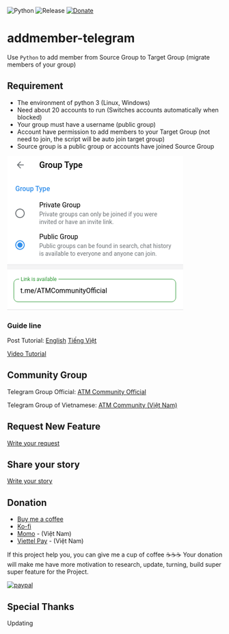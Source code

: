 
![Python](https://img.shields.io/static/v1?label=Python&message=3.9.2&color=306998&logo=python&logoColor=white)
![Release](https://img.shields.io/static/v1?label=Release&message=v2.0&color=306998)
[![Donate](https://img.shields.io/badge/donate-buymeacoffee-green)](https://www.buymeacoffee.com/heva)

# addmember-telegram
Use `Python` to add member from Source Group to Target Group (migrate members of your group)


## Requirement
* The environment of python 3 (Linux, Windows)
* Need about 20 accounts to run (Switches accounts automatically when blocked)
* Your group must have a username (public group)
* Account have permission to add members to your Target Group (not need to join, the script will be auto join target group)
* Source group is a public group or accounts have joined Source Group


![Target Group is public](images/public-group.png)


### Guide line

Post Tutorial: [English](https://wedevauto.com/tutorial-tool-auto-add-member-telegram) [Tiếng Việt](https://wedevauto.com/vi/huong-dan-tool-them-thanh-vien-vao-group-telegram/)


[Video Tutorial](https://youtu.be/qnNsgHCMQYk)


## Community Group

Telegram Group Official: [ATM Community Official](https://t.me/amtcommunityoffcial)

Telegram Group of Vietnamese: [ATM Community (Việt Nam)](https://t.me/atmcommunityvn)

## Request New Feature
[Write your request](https://github.com/south1907/addmember-telegram/discussions/72)

## Share your story
[Write your story](https://github.com/south1907/addmember-telegram/discussions/74)

## Donation
- [Buy me a coffee](https://www.buymeacoffee.com/heva)
- [Ko-fi](https://ko-fi.com/hevapham)
- [Momo](https://me.momo.vn/AEI7uDFysmI9iBT8i8IR) - (Việt Nam)
- [Viettel Pay](https://vtpay.page.link/GNUPHZyJx2JU2xN6A) - (Việt Nam)

If this project help you, you can give me a cup of coffee ☕☕☕
Your donation will make me have more motivation to research, update, turning, build super super feature for the Project.


[![paypal](https://www.paypalobjects.com/en_US/i/btn/btn_donateCC_LG.gif)](https://ko-fi.com/hevapham)

## Special Thanks

Updating
